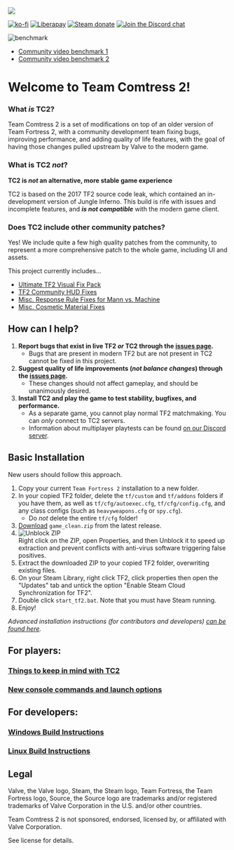 <img src="https://user-images.githubusercontent.com/2672245/129457367-97e1df49-b44d-45f5-a46a-ce28839036bd.png" align="center">

[![ko-fi](https://img.shields.io/badge/Support%20me%20on-Ko--fi-FF5E5B.svg?logo=ko-fi&style=flat-square)](https://ko-fi.com/mastercoms)
[![Liberapay](https://img.shields.io/liberapay/receives/mastercoms.svg?logo=liberapay&style=flat-square)](https://liberapay.com/mastercoms/)
[![Steam donate](https://img.shields.io/badge/Donate%20via-Steam-00adee.svg?style=flat-square&logo=steam)](https://steamcommunity.com/tradeoffer/new/?partner=85845165&token=M9cQHh8N)
[![Join the Discord chat](https://img.shields.io/badge/Discord-%23team--comtress-5865F2.svg?style=flat-square&logo=discord)](https://discord.gg/CuPb2zV)

![benchmark](https://user-images.githubusercontent.com/2672245/176000726-21e45939-28ef-4e8e-b4f6-c0cba5ba4d1c.png)

* [Community video benchmark 1](https://youtu.be/Jj4IjW0EQ6Q)
* [Community video benchmark 2](https://youtu.be/VRMWTYv5Fmc)

# Welcome to Team Comtress 2!

### What *is* TC2?

Team Comtress 2 is a set of modifications on top of an older version of Team Fortress 2, with a community development team fixing bugs, improving performance, and adding quality of life features, with the goal of having those changes pulled upstream by Valve to the modern game.

### What is TC2 *not*?

**TC2 is *not* an alternative, more stable game experience**

TC2 is based on the 2017 TF2 source code leak, which contained an in-development version of Jungle Inferno. This build is rife with issues and incomplete features, and ***is not compatible*** with the modern game client.

### Does TC2 include other community patches?

Yes! We include quite a few high quality patches from the community, to represent a more comprehensive patch to the whole game, including UI and assets.

This project currently includes...

* [Ultimate TF2	Visual Fix Pack](https://github.com/agrastiOs/Ultimate-TF2-Visual-Fix-Pack)
* [TF2 Community HUD Fixes](https://steamcommunity.com/sharedfiles/filedetails/?id=2153598398)
* [Misc. Response Rule Fixes for Mann vs. Machine](https://steamcommunity.com/sharedfiles/filedetails/?id=2222988229)
* [Misc. Cosmetic Material Fixes](https://steamcommunity.com/sharedfiles/filedetails/?id=2231815530)

## How can I help?

1. **Report bugs that exist in live TF2 *or* TC2 through the [issues page](https://github.com/mastercomfig/team-comtress-2/issues).**
	* Bugs that are present in modern TF2 but are not present in TC2 cannot be fixed in this project.
2. **Suggest quality of life improvements (*not balance changes*) through the [issues page](https://github.com/mastercomfig/team-comtress-2/issues).**
	* These changes should not affect gameplay, and should be unanimously desired.
3. **Install TC2 and play the game to test stability, bugfixes, and performance.**
	* As a separate game, you cannot play normal TF2 matchmaking. You can *only* connect to TC2 servers.
	* Information about multiplayer playtests can be found [on our Discord server](https://discord.gg/CuPb2zV).

## Basic Installation

New users should follow this approach.

1. Copy your current `Team Fortress 2` installation to a new folder.
2. In your copied TF2 folder, delete the `tf/custom` and `tf/addons` folders if you have them, as well as `tf/cfg/autoexec.cfg`, `tf/cfg/config.cfg`, and any class configs (such as `heavyweapons.cfg` or `spy.cfg`).
	* Do *not* delete the entire `tf/cfg` folder!
3. [Download](https://github.com/mastercomfig/team-comtress-2/releases/latest) `game_clean.zip` from the latest release.
4. ![Unblock ZIP](https://support.winzip.com/hc/article_attachments/360059191533/unblock3.png) <br> Right click on the ZIP, open Properties, and then Unblock it to speed up extraction and prevent conflicts with anti-virus software triggering false positives.
5. Extract the downloaded ZIP to your copied TF2 folder, overwriting existing files.
6. On your Steam Library, right click TF2, click properties then open the "Updates" tab and untick the option "Enable Steam Cloud Synchronization for TF2".
7. Double click `start_tf2.bat`. Note that you must have Steam running.
8. Enjoy!

*Advanced installation instructions (for contributors and developers) [can be found here](https://github.com/mastercomfig/team-comtress-2/wiki/Advanced-Installation-Instructions).*

## For players:

### [Things to keep in mind with TC2](https://github.com/mastercomfig/team-comtress-2/wiki/Things-to-keep-in-mind-with-TC2)
### [New console commands and launch options](https://github.com/mastercomfig/team-comtress-2/wiki/New-console-commands-and-launch-options)

## For developers:

### [Windows Build Instructions](https://github.com/mastercomfig/team-comtress-2/wiki/Windows-Build-Instructions)
### [Linux Build Instructions](https://github.com/mastercomfig/team-comtress-2/wiki/Linux-Build-Instructions)

## Legal

Valve, the Valve logo, Steam, the Steam logo, Team Fortress, the Team Fortress logo, Source, the Source logo are trademarks and/or registered trademarks of Valve Corporation in the U.S. and/or other countries.

Team Comtress 2 is not sponsored, endorsed, licensed by, or affiliated with Valve Corporation.

See license for details.
